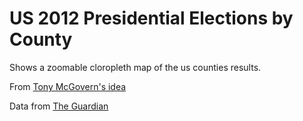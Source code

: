 US 2012 Presidential Elections by County
==============================================
Shows a zoomable cloropleth map of the us counties results.

From [Tony McGovern's idea](https://twitter.com/tonmcg/status/790170711193063424)

Data from [The Guardian](https://fusiontables.google.com/DataSource?docid=1qcQLqrAIAe3RcEfdWSm_QcXMLmteVg4uSpSs1rM#rows:id=1)